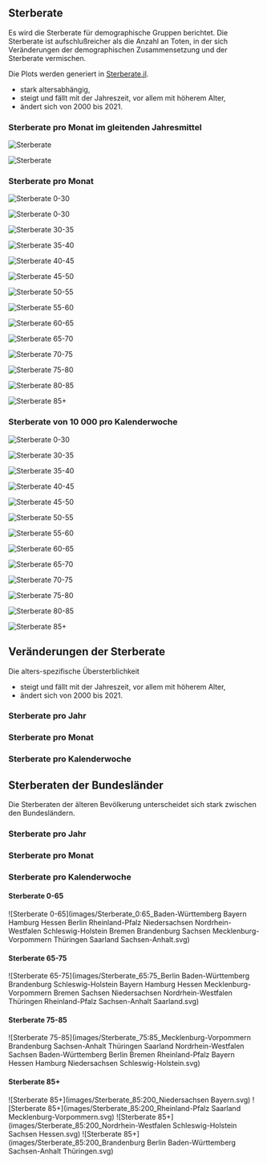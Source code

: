 ## Sterberate
Es wird die Sterberate für demographische Gruppen berichtet.
Die Sterberate ist aufschlußreicher als die Anzahl an Toten, in der sich Veränderungen der demographischen Zusammensetzung und der Sterberate vermischen.

Die Plots werden generiert in [Sterberate.jl](Sterberate.jl).

- stark altersabhängig,
- steigt und fällt mit der Jahreszeit, vor allem mit höherem Alter,
- ändert sich von 2000 bis 2021.

### Sterberate pro Monat im gleitenden Jahresmittel
![Sterberate](images/Sterberaten.svg)

![Sterberate](images/Sterberaten_2016_2021.svg)

### Sterberate pro Monat
![Sterberate 0-30](images/Sterberate_Monat_0:15.svg)

![Sterberate 0-30](images/Sterberate_Monat_15:30.svg)

![Sterberate 30-35](images/Sterberate_Monat_30:35.svg)

![Sterberate 35-40](images/Sterberate_Monat_35:40.svg)

![Sterberate 40-45](images/Sterberate_Monat_40:45.svg)

![Sterberate 45-50](images/Sterberate_Monat_45:50.svg)

![Sterberate 50-55](images/Sterberate_Monat_50:55.svg)

![Sterberate 55-60](images/Sterberate_Monat_55:60.svg)

![Sterberate 60-65](images/Sterberate_Monat_60:65.svg)

![Sterberate 65-70](images/Sterberate_Monat_65:70.svg)

![Sterberate 70-75](images/Sterberate_Monat_70:75.svg)

![Sterberate 75-80](images/Sterberate_Monat_75:80.svg)

![Sterberate 80-85](images/Sterberate_Monat_80:85.svg)

![Sterberate 85+](images/Sterberate_Monat_85:200.svg)

### Sterberate von 10 000 pro Kalenderwoche
![Sterberate 0-30](images/Sterberate_0:30.svg)

![Sterberate 30-35](images/Sterberate_30:35.svg)

![Sterberate 35-40](images/Sterberate_35:40.svg)

![Sterberate 40-45](images/Sterberate_40:45.svg)

![Sterberate 45-50](images/Sterberate_45:50.svg)

![Sterberate 50-55](images/Sterberate_50:55.svg)

![Sterberate 55-60](images/Sterberate_55:60.svg)

![Sterberate 60-65](images/Sterberate_60:65.svg)

![Sterberate 65-70](images/Sterberate_65:70.svg)

![Sterberate 70-75](images/Sterberate_70:75.svg)

![Sterberate 75-80](images/Sterberate_75:80.svg)

![Sterberate 80-85](images/Sterberate_80:85.svg)

![Sterberate 85+](images/Sterberate_85:200.svg)

## Veränderungen der Sterberate
Die alters-spezifische Übersterblichkeit
- steigt und fällt mit der Jahreszeit, vor allem mit höherem Alter,
- ändert sich von 2000 bis 2021.

### Sterberate pro Jahr

### Sterberate pro Monat

### Sterberate pro Kalenderwoche


## Sterberaten der Bundesländer
Die Sterberaten der älteren Bevölkerung unterscheidet sich stark zwischen den Bundesländern.

### Sterberate pro Jahr

### Sterberate pro Monat

### Sterberate pro Kalenderwoche
#### Sterberate 0-65
![Sterberate 0-65](images/Sterberate_0:65_Baden-Württemberg Bayern Hamburg Hessen Berlin Rheinland-Pfalz Niedersachsen Nordrhein-Westfalen Schleswig-Holstein Bremen Brandenburg Sachsen Mecklenburg-Vorpommern Thüringen Saarland Sachsen-Anhalt.svg)

#### Sterberate 65-75
![Sterberate 65-75](images/Sterberate_65:75_Berlin Baden-Württemberg Brandenburg Schleswig-Holstein Bayern Hamburg Hessen Mecklenburg-Vorpommern Bremen Sachsen Niedersachsen Nordrhein-Westfalen Thüringen Rheinland-Pfalz Sachsen-Anhalt Saarland.svg)

#### Sterberate 75-85
![Sterberate 75-85](images/Sterberate_75:85_Mecklenburg-Vorpommern Brandenburg Sachsen-Anhalt Thüringen Saarland Nordrhein-Westfalen Sachsen Baden-Württemberg Berlin Bremen Rheinland-Pfalz Bayern Hessen Hamburg Niedersachsen Schleswig-Holstein.svg)

#### Sterberate 85+
![Sterberate 85+](images/Sterberate_85:200_Niedersachsen Bayern.svg)
![Sterberate 85+](images/Sterberate_85:200_Rheinland-Pfalz Saarland Mecklenburg-Vorpommern.svg)
![Sterberate 85+](images/Sterberate_85:200_Nordrhein-Westfalen Schleswig-Holstein Sachsen Hessen.svg)
![Sterberate 85+](images/Sterberate_85:200_Brandenburg Berlin Baden-Württemberg Sachsen-Anhalt Thüringen.svg)


